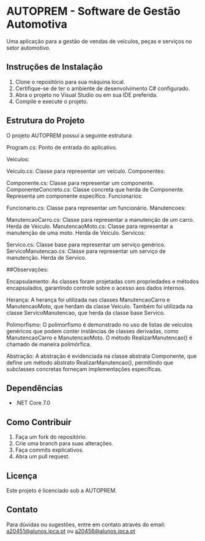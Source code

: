 # AUTOPREM - Software de Gestão Automotiva

Uma aplicação para a gestão de vendas de veículos, peças e serviços no setor automotivo.

## Instruções de Instalação

1. Clone o repositório para sua máquina local.
2. Certifique-se de ter o ambiente de desenvolvimento C# configurado.
3. Abra o projeto no Visual Studio ou em sua IDE preferida.
4. Compile e execute o projeto.

## Estrutura do Projeto

O projeto AUTOPREM possui a seguinte estrutura:

Program.cs: Ponto de entrada do aplicativo.

Veiculos:

Veiculo.cs: Classe para representar um veículo.
Componentes:

Componente.cs: Classe para representar um componente.
ComponenteConcreto.cs: Classe concreta que herda de Componente. Representa um componente específico.
Funcionarios:

Funcionario.cs: Classe para representar um funcionário.
Manutencoes:

ManutencaoCarro.cs: Classe para representar a manutenção de um carro. Herda de Veiculo.
ManutencaoMoto.cs: Classe para representar a manutenção de uma moto. Herda de Veiculo.
Servicos:

Servico.cs: Classe base para representar um serviço genérico.
ServicoManutencao.cs: Classe para representar um serviço de manutenção. Herda de Servico.

##Observações:

Encapsulamento: As classes foram projetadas com propriedades e métodos encapsulados, garantindo controle sobre o acesso aos dados internos.

Herança: A herança foi utilizada nas classes ManutencaoCarro e ManutencaoMoto, que herdam da classe Veiculo. Também foi utilizada na classe ServicoManutencao, que herda da classe base Servico.

Polimorfismo: O polimorfismo é demonstrado no uso de listas de veículos genéricos que podem conter instâncias de classes derivadas, como ManutencaoCarro e ManutencaoMoto. O método RealizarManutencao() é chamado de maneira polimórfica.

Abstração: A abstração é evidenciada na classe abstrata Componente, que define um método abstrato RealizarManutencao(), permitindo que subclasses concretas forneçam implementações específicas.

## Dependências

- .NET Core 7.0

## Como Contribuir

1. Faça um fork do repositório.
2. Crie uma branch para suas alterações.
3. Faça commits explicativos.
4. Abra um pull request.

## Licença

Este projeto é licenciado sob a AUTOPREM. 

## Contato

Para dúvidas ou sugestões, entre em contato através do email: a20451@alunos.ipca.pt ou a20456@alunos.ipca.pt

